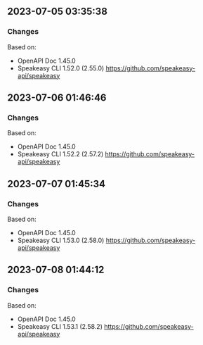 

## 2023-07-05 03:35:38
### Changes
Based on:
- OpenAPI Doc 1.45.0 
- Speakeasy CLI 1.52.0 (2.55.0) https://github.com/speakeasy-api/speakeasy

## 2023-07-06 01:46:46
### Changes
Based on:
- OpenAPI Doc 1.45.0 
- Speakeasy CLI 1.52.2 (2.57.2) https://github.com/speakeasy-api/speakeasy

## 2023-07-07 01:45:34
### Changes
Based on:
- OpenAPI Doc 1.45.0 
- Speakeasy CLI 1.53.0 (2.58.0) https://github.com/speakeasy-api/speakeasy

## 2023-07-08 01:44:12
### Changes
Based on:
- OpenAPI Doc 1.45.0 
- Speakeasy CLI 1.53.1 (2.58.2) https://github.com/speakeasy-api/speakeasy